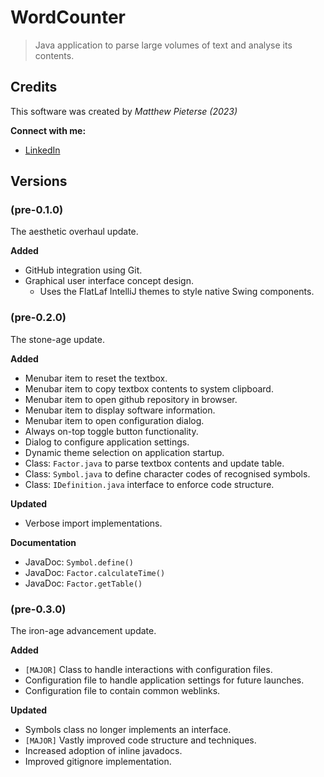 # WordCounter

> Java application to parse large volumes of text and analyse its contents.

## Credits

This software was created by *Matthew Pieterse (2023)*

**Connect with me:**

- [LinkedIn](https://www.linkedin.com/in/matthew-pieterse-183705254/)

## Versions

### (pre-0.1.0)

The aesthetic overhaul update.

**Added**

- GitHub integration using Git.
- Graphical user interface concept design.
    - Uses the FlatLaf IntelliJ themes to style native Swing components.

### (pre-0.2.0)

The stone-age update.

**Added**

- Menubar item to reset the textbox.
- Menubar item to copy textbox contents to system clipboard.
- Menubar item to open github repository in browser.
- Menubar item to display software information.
- Menubar item to open configuration dialog.
- Always on-top toggle button functionality.
- Dialog to configure application settings.
- Dynamic theme selection on application startup.
- Class: `Factor.java` to parse textbox contents and update table.
- Class: `Symbol.java` to define character codes of recognised symbols.
- Class: `IDefinition.java` interface to enforce code structure.

**Updated**

- Verbose import implementations.

**Documentation**

- JavaDoc: `Symbol.define()`
- JavaDoc: `Factor.calculateTime()`
- JavaDoc: `Factor.getTable()`

### (pre-0.3.0)

The iron-age advancement update.

**Added**

- `[MAJOR]` Class to handle interactions with configuration files.
- Configuration file to handle application settings for future launches.
- Configuration file to contain common weblinks.

**Updated**

- Symbols class no longer implements an interface.
- `[MAJOR]` Vastly improved code structure and techniques.
- Increased adoption of inline javadocs.
- Improved gitignore implementation.